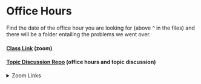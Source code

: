 # Office Hours

Find the date of the office hour you are looking for (above ^ in the files) and there will be a folder entailing the problems we went over.
#### [Class Link](https://us06web.zoom.us/j/89256360099) (zoom)
#### [Topic Discussion Repo](https://github.com/joshuanelsondev/topic_discussions) (office hours and topic discussion)



<details>
  <summary>Zoom Links</summary>
  
  - [11/19](https://us06web.zoom.us/rec/share/Mn92aaWkUUm09bLT_nHBgEBddymrQf_qQ04rxH4JxU9Qw8UNgJvp9TZck_-GGpnc.yL3OudZ7jWWL2UZH), passcode: 0=j8zO&9
  
  - [11/26](https://us06web.zoom.us/rec/share/WQv053ufLaUN-hLt1sHxYgQJm31qhAm7H468SDKWgAasJvi3qhoay2z_6_VfcD_g.kJv0mhZwRN5-8EoV), passcode: 7Z&nY&4A
  
  - [12/3](https://us06web.zoom.us/rec/share/NVy9i1X0rGjnPpY6WU1qZ9l5dwR78nYqdlEbhBbMCcjCBDOJt5xeP-ucCNdmN3zR.-4INol0cHXDfR4Hw), passcode: 43t.Q^W
  
  - [12/10](https://us06web.zoom.us/rec/share/EvrgHuiyFUz87vpSs5cLTwlzDYTXQC6QpoOQohuyOArpihfYpqCLGeB1SMBFirsS.NW8Y0YKB4UyXDRFC), passcode: bY$w&6$A
  
  - [12/17](https://us06web.zoom.us/rec/share/nk7WumjSsTDU2NiblNCtlo7EHP0iE1cFg5CLpx2lQoHb1tfXdfr8oK6JTuuDgiUg.7G60QNv7xbnJI977), passcode: ^Nx5%=28
  
  - [1-14](https://us06web.zoom.us/rec/share/gc3_cUOxm0tGTKZ-eLPOX_K0roI_ptn7h4SX99w5M7f19O8I3fzOv29-GwA2SqP_.S1RIo_7WHx9Dk8mu), passcode: X8CSWJ.c
  
  - [1-21](https://us06web.zoom.us/rec/share/tIQMeL-2mJPHufJefDMyIVDTmt27nXgQP5T2RehQUap4mb8Fl3Axxo4MpOEJVfL7.O3oX2YjsIgyTPmMk), passcode: i*?nxpw5
  
  - [1-28](https://us06web.zoom.us/rec/share/Fj4TpxylVMC89MhSN8FSDQ4xshGnBrtkcnRGtpnBNV9hzOKthWFShwC9uFxplZYz.xOwo7gny6btJOFRb), passcode: vJ*&LZ2k
  
  - [2-4](https://us06web.zoom.us/rec/share/f893avWf-FSTvPLX6fVLFB62j3Wcay6tWAYdiYixjAaSwg0EgOqAx0pUHzDuNnNU.ZBjHaxsPZxzSzdeB), passcode:  %4FA7y=h
  
  - [2-11](https://us06web.zoom.us/rec/share/VziUu9Ie0Jh5oIRmoAew0rPA4YZXz6sLRoc3RsfRTe1LDsSYVdKLSmDMIV1Irjwy.MeNXVY5qSQTVjafN), passcode: luU9$q5f
  
  - [2-18](https://us06web.zoom.us/rec/share/fEsxP6la96KtUHEVBrpSKOGjTf1wSGm3gIrdLLPUEfQ5FOcUHHgMTytEBFQJRoJ4.t-pUofyWqLulrghP?pwd=xubdcEf2rxvyssKlKbDt3y3peq5wydKp), passcode: Gg$8qqE+

  - [2-25](https://us06web.zoom.us/rec/share/SOoOxkq9_DegI0hF09O-17l3VITxo3ZZZxnsSCxufsaTHQRmcT76dksrvBiq7Lnl.oXx_gHCSzMg80bGI?pwd=YMu0L-ZeuOzrr3c_wTe5bA9l6O7psegb), passcode: W+nCz1Rv

  - [3-3](https://us06web.zoom.us/rec/share/myAFD3AVdGIkwnF41STCsRjyymxg5JbZKUMoUEUIUDbBh2Kas3fvqFtpR8lFNx7B.4vj12jaWdpsmRKvN?pwd=4QwHaroV03apLgB5GZLfXpNEldCJLS7L), passcode: 5RSLbFe&
  
  - [3/17](https://us06web.zoom.us/rec/share/kbnu9-Vf8rkxVkR5AWJuF3-HIICbbIwTo7xw5oqyyDZbq1sonAEbZgDc9K8bto5d.rpQReC3V2Na_hhdX?pwd=68icEqJ-SNHbOe_DEh4iDPfRgdQZ-0MN), passcode: yX^=JT80
</details>

